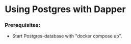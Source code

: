 # Using Postgres with Dapper

### Prerequisites:
* Start Postgres-database with "docker compose up".
